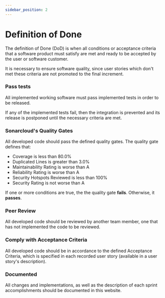 ```yaml
---
sidebar_position: 2
---
```


# Definition of Done

The definition of Done (DoD) is when all conditions or acceptance criteria that a software product must satisfy are met and ready to be accepted by the user or software customer. 

It is necessary to ensure software quality, since user stories which don't met these criteria are not promoted to the final increment.

### Pass tests

All implemented working software must pass implemented tests in order to be released. 

If any of the implemented tests fail, then the integration is prevented and its release is postponed until the necessary criteria are met. 

### Sonarcloud's Quality Gates

All developed code should pass the defined quality gates. The quality gate defines that:

- Coverage is less than 80.0%
- Duplicated Lines is greater than 3.0%
- Maintainability Rating is worse than A
- Reliability Rating is worse than A
- Security Hotspots Reviewed is less than 100%
- Security Rating is not worse than A

If one or more conditions are true, the the quality gate **fails**. Otherwise, it **passes**.

### Peer Review

All developed code should be reviewed by another team member, one that has not implemented the code to be reviewed.

### Comply with Acceptance Criteria

All developed code should be in accordance to the defined Acceptance Criteria, which is specified in each recorded user story (available in a user story's description).

### Documented

All changes and implementations, as well as the description of each sprint accomplishments should be documented in this website.
